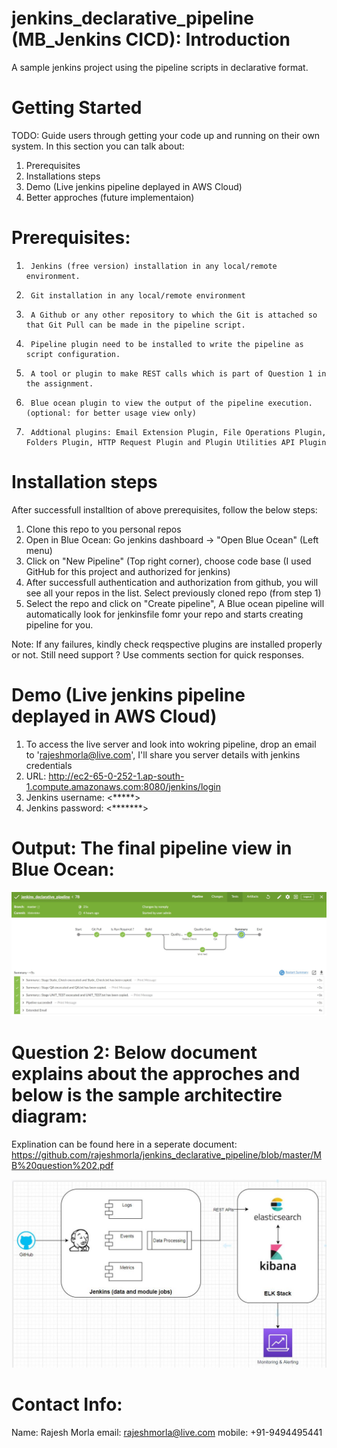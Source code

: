 # jenkins_declarative_pipeline (MB_Jenkins CICD): Introduction
A sample jenkins project using the pipeline scripts in declarative format.

# Getting Started
TODO: Guide users through getting your code up and running on their own system. In this section you can talk about:
1.	Prerequisites
2.	Installations steps
3.	Demo (Live jenkins pipeline deplayed in AWS Cloud)
4.	Better approches (future implementaion)

# Prerequisites:

1.      Jenkins (free version) installation in any local/remote environment.

2.      Git installation in any local/remote environment

3.      A Github or any other repository to which the Git is attached so that Git Pull can be made in the pipeline script.

4.      Pipeline plugin need to be installed to write the pipeline as script configuration.

5.      A tool or plugin to make REST calls which is part of Question 1 in the assignment.

6.      Blue ocean plugin to view the output of the pipeline execution. (optional: for better usage view only)

7.      Addtional plugins: Email Extension Plugin, File Operations Plugin, Folders Plugin, HTTP Request Plugin and Plugin Utilities API Plugin


# Installation steps
After successfull installtion of above prerequisites, follow the below steps:
1. Clone this repo to you personal repos
2. Open in Blue Ocean: Go jenkins dashboard -> "Open Blue Ocean" (Left menu)
3. Click on "New Pipeline" (Top right corner), choose code base (I used GitHub for this project and authorized for jenkins)
4. After successfull authentication and authorization from github, you will see all your repos in the list. Select previously cloned repo (from step 1)
5. Select the repo and click on "Create pipeline", A Blue ocean pipeline will automatically look for jenkinsfile fomr your repo and starts creating pipeline for you.

Note: If any failures, kindly check reqspective plugins are installed properly or not. Still need support ? Use comments section for quick responses.

# Demo (Live jenkins pipeline deplayed in AWS Cloud)
1. To access the live server and look into wokring pipeline, drop an email to 'rajeshmorla@live.com', I'll share you server details with jenkins credentials
2. URL: http://ec2-65-0-252-1.ap-south-1.compute.amazonaws.com:8080/jenkins/login
3. Jenkins username: <*****>
4. Jenkins password: <*******>


# Output: The final pipeline view in Blue Ocean:

![alt text](https://github.com/rajeshmorla/jenkins_declarative_pipeline/blob/master/img/blu_ocean_view.JPG)

# Question 2: Below document explains about the approches and below is the sample architectire diagram:

Explination can be found here in a seperate document: https://github.com/rajeshmorla/jenkins_declarative_pipeline/blob/master/MB%20question%202.pdf

![alt text](https://github.com/rajeshmorla/jenkins_declarative_pipeline/blob/master/img/sample_architecture.JPG)



# Contact Info:
Name: Rajesh Morla
email: rajeshmorla@live.com
mobile: +91-9494495441
